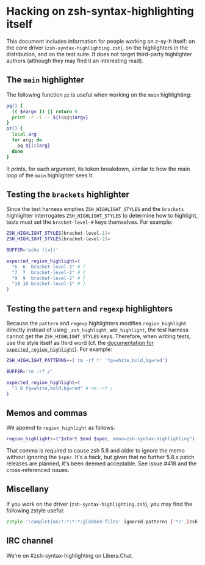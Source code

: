 Hacking on zsh-syntax-highlighting itself
=========================================

This document includes information for people working on z-sy-h itself: on the
core driver (`zsh-syntax-highlighting.zsh`), on the highlighters in the
distribution, and on the test suite.  It does not target third-party
highlighter authors (although they may find it an interesting read).

The `main` highlighter
----------------------

The following function `pz` is useful when working on the `main` highlighting:

```zsh
pq() {
  (( $#argv )) || return 0
  print -r -l -- ${(qqqq)argv}
}
pz() {
  local arg
  for arg; do
    pq ${(z)arg}
  done
}
```

It prints, for each argument, its token breakdown, similar to how the main
loop of the `main` highlighter sees it.

Testing the `brackets` highlighter
----------------------------------

Since the test harness empties `ZSH_HIGHLIGHT_STYLES` and the `brackets`
highlighter interrogates `ZSH_HIGHLIGHT_STYLES` to determine how to highlight,
tests must set the `bracket-level-#` keys themselves.  For example:

```zsh
ZSH_HIGHLIGHT_STYLES[bracket-level-1]=
ZSH_HIGHLIGHT_STYLES[bracket-level-2]=

BUFFER='echo ({x})'

expected_region_highlight=(
  "6  6  bracket-level-1" # (
  "7  7  bracket-level-2" # {
  "9  9  bracket-level-2" # }
  "10 10 bracket-level-1" # )
)
```

Testing the `pattern` and `regexp` highlighters
-----------------------------------------------

Because the `pattern` and `regexp` highlighters modifies `region_highlight`
directly instead of using `_zsh_highlight_add_highlight`, the test harness
cannot get the `ZSH_HIGHLIGHT_STYLES` keys.  Therefore, when writing tests, use
the style itself as third word (cf. the
[documentation for `expected_region_highlight`](docs/highlighters.md)).  For example:

```zsh
ZSH_HIGHLIGHT_PATTERNS+=('rm -rf *' 'fg=white,bold,bg=red')

BUFFER='rm -rf /'

expected_region_highlight=(
  "1 8 fg=white,bold,bg=red" # rm -rf /
)
```

Memos and commas
----------------

We append to `region_highlight` as follows:

```zsh
region_highlight+=("$start $end $spec, memo=zsh-syntax-highlighting")
```

That comma is required to cause zsh 5.8 and older to ignore the memo without
ignoring the `$spec`.  It's a hack, but given that no further 5.8.x patch
releases are planned, it's been deemed acceptable.  See issue #418 and the
cross-referenced issues.

Miscellany
----------

If you work on the driver (`zsh-syntax-highlighting.zsh`), you may find the following zstyle useful:

```zsh
zstyle ':completion:*:*:*:*:globbed-files' ignored-patterns {'*/',}zsh-syntax-highlighting.plugin.zsh
```

IRC channel
-----------

We're on #zsh-syntax-highlighting on Libera.Chat.
